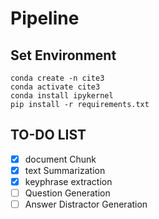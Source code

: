 # Pipeline

## Set Environment
```
conda create -n cite3
conda activate cite3
conda install ipykernel
pip install -r requirements.txt
```

## TO-DO LIST
- [X] document Chunk
- [X] text Summarization
- [X] keyphrase extraction
- [ ] Question Generation
- [ ] Answer Distractor Generation
